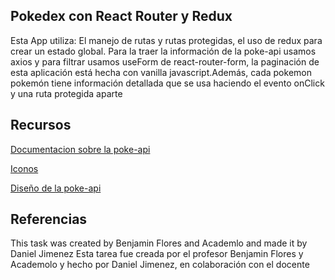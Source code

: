 ## Pokedex con React Router y Redux
Esta App utiliza:
El manejo de rutas y rutas protegidas, el uso de redux para crear un estado global. Para la traer la información de la poke-api usamos axios y para filtrar
usamos useForm de react-router-form, la paginación de esta aplicación está hecha con vanilla javascript.Además, cada pokemon pokemón tiene información detallada
que se usa haciendo el evento onClick y una ruta protegida aparte

## Recursos
[Documentacion sobre la poke-api](https://pokeapi.co/)

[Iconos ](https://fontawesome.com/)

[Diseño de la poke-api](https://www.figma.com/file/6p1Py3dUDs9dRDgSX3iZGE/React?node-id=0%3A1)

## Referencias
This task was created by Benjamin Flores and Academlo and made it by Daniel Jimenez
Esta tarea fue creada por el profesor Benjamin Flores y Academolo y hecho por Daniel Jimenez, en colaboración con el docente
